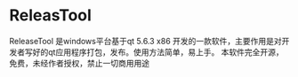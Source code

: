 # ReleasTool
ReleaseTool 是windows平台基于qt 5.6.3 x86 开发的一款软件，主要作用是对开发者写好的qt应用程序打包，发布。使用方法简单，易上手。
本软件完全开源，免费，未经作者授权，禁止一切商用用途
